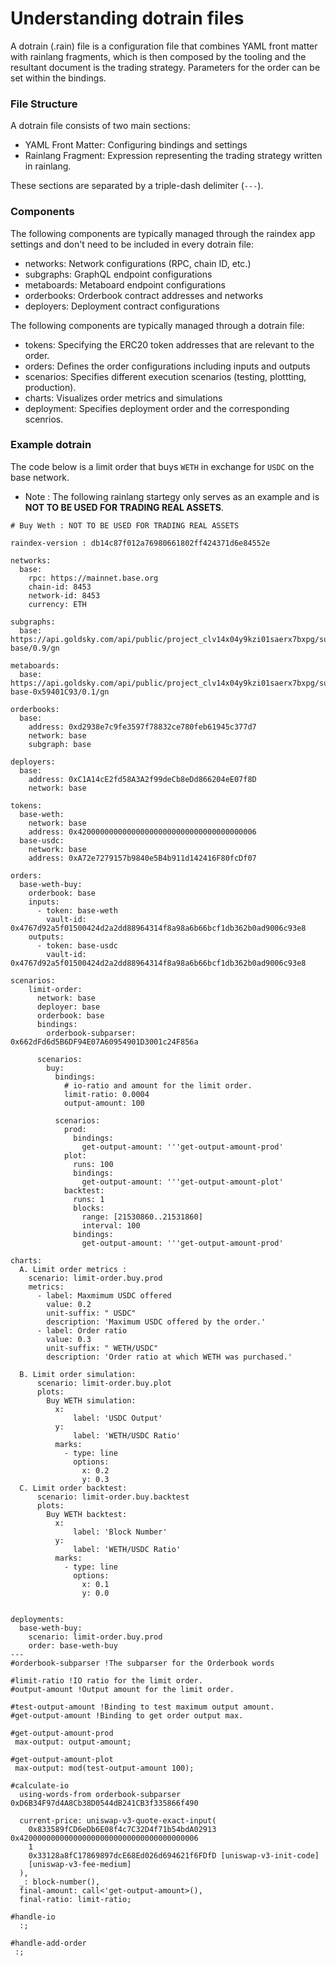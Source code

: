 # Understanding dotrain files

A dotrain (.rain) file is a configuration file that combines YAML front matter with rainlang fragments, which is then composed by the tooling and the resultant document is the trading strategy. Parameters for the order can be set within the bindings. 

### File Structure
A dotrain file consists of two main sections:

* YAML Front Matter: Configuring bindings and settings
* Rainlang Fragment: Expression representing the trading strategy written in rainlang.

These sections are separated by a triple-dash delimiter (`---`).

###  Components

The following components are typically managed through the raindex app settings and don't need to be included in every dotrain file:

* networks: Network configurations (RPC, chain ID, etc.)
* subgraphs: GraphQL endpoint configurations
* metaboards: Metaboard endpoint configurations
* orderbooks: Orderbook contract addresses and networks
* deployers: Deployment contract configurations

The following components are typically managed through a dotrain file:

* tokens: Specifying the ERC20 token addresses that are relevant to the order.
* orders: Defines the order configurations including inputs and outputs
* scenarios: Specifies different execution scenarios (testing, plottting, production).
* charts: Visualizes order metrics and simulations
* deployment: Specifies deployment order and the corresponding scenrios.

###  Example dotrain

The code below is a limit order that buys `WETH` in exchange for `USDC` on the base network. 
- Note : The following rainlang startegy only serves as an example and is **NOT TO BE USED FOR TRADING REAL ASSETS**.

```
# Buy Weth : NOT TO BE USED FOR TRADING REAL ASSETS

raindex-version : db14c87f012a76980661802ff424371d6e84552e

networks:
  base:
    rpc: https://mainnet.base.org
    chain-id: 8453
    network-id: 8453
    currency: ETH

subgraphs:
  base: https://api.goldsky.com/api/public/project_clv14x04y9kzi01saerx7bxpg/subgraphs/ob4-base/0.9/gn

metaboards:
  base: https://api.goldsky.com/api/public/project_clv14x04y9kzi01saerx7bxpg/subgraphs/mb-base-0x59401C93/0.1/gn

orderbooks:
  base:
    address: 0xd2938e7c9fe3597f78832ce780feb61945c377d7
    network: base
    subgraph: base

deployers:
  base:
    address: 0xC1A14cE2fd58A3A2f99deCb8eDd866204eE07f8D
    network: base

tokens:
  base-weth:
    network: base
    address: 0x4200000000000000000000000000000000000006
  base-usdc:
    network: base
    address: 0xA72e7279157b9840e5B4b911d142416F80fcDf07

orders:
  base-weth-buy:
    orderbook: base
    inputs:
      - token: base-weth
        vault-id: 0x4767d92a5f01500424d2a2dd88964314f8a98a6b66bcf1db362b0ad9006c93e8
    outputs:
      - token: base-usdc
        vault-id: 0x4767d92a5f01500424d2a2dd88964314f8a98a6b66bcf1db362b0ad9006c93e8

scenarios:
    limit-order:
      network: base
      deployer: base
      orderbook: base
      bindings:
        orderbook-subparser: 0x662dFd6d5B6DF94E07A60954901D3001c24F856a
        
      scenarios:
        buy:
          bindings:
            # io-ratio and amount for the limit order.
            limit-ratio: 0.0004
            output-amount: 100
            
          scenarios:
            prod:
              bindings:
                get-output-amount: '''get-output-amount-prod'
            plot:
              runs: 100
              bindings:
                get-output-amount: '''get-output-amount-plot'
            backtest:
              runs: 1
              blocks:
                range: [21530860..21531860]
                interval: 100
              bindings:
                get-output-amount: '''get-output-amount-prod'

charts:
  A. Limit order metrics :
    scenario: limit-order.buy.prod
    metrics:
      - label: Maxmimum USDC offered
        value: 0.2
        unit-suffix: " USDC"
        description: 'Maximum USDC offered by the order.'
      - label: Order ratio
        value: 0.3
        unit-suffix: " WETH/USDC"            
        description: 'Order ratio at which WETH was purchased.'

  B. Limit order simulation:
      scenario: limit-order.buy.plot
      plots:
        Buy WETH simulation:     
          x:
              label: 'USDC Output'
          y:
              label: 'WETH/USDC Ratio'
          marks:
            - type: line
              options:
                x: 0.2
                y: 0.3 
  C. Limit order backtest:
      scenario: limit-order.buy.backtest
      plots:
        Buy WETH backtest:     
          x:
              label: 'Block Number'
          y:
              label: 'WETH/USDC Ratio'
          marks:
            - type: line
              options:
                x: 0.1
                y: 0.0  


deployments:
  base-weth-buy:
    scenario: limit-order.buy.prod
    order: base-weth-buy
---
#orderbook-subparser !The subparser for the Orderbook words

#limit-ratio !IO ratio for the limit order.
#output-amount !Output amount for the limit order.

#test-output-amount !Binding to test maximum output amount.
#get-output-amount !Binding to get order output max.

#get-output-amount-prod
 max-output: output-amount;

#get-output-amount-plot
 max-output: mod(test-output-amount 100);

#calculate-io
  using-words-from orderbook-subparser 0xD6B34F97d4A8Cb38D0544dB241CB3f335866f490
  
  current-price: uniswap-v3-quote-exact-input(
    0x833589fCD6eDb6E08f4c7C32D4f71b54bdA02913 0x4200000000000000000000000000000000000006 
    1
    0x33128a8fC17869897dcE68Ed026d694621f6FDfD [uniswap-v3-init-code]
    [uniswap-v3-fee-medium]
  ),
  _: block-number(),
  final-amount: call<'get-output-amount>(),
  final-ratio: limit-ratio;
  
#handle-io
  :;

#handle-add-order
 :;
```
